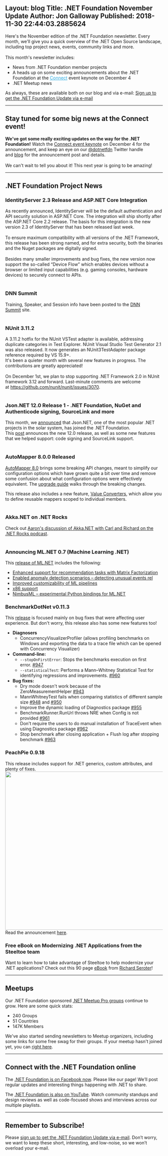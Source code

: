Layout: blog
Title: .NET Foundation November Update
Author: Jon Galloway
Published: 2018-11-30 22:44:03.2885624
---
<div itemprop="articleBody">
<p>Here's the November edition of the .NET Foundation newsletter. Every month, we'll give you a quick overview of the .NET Open Source landscape, including top project news, events, community links and more.<br />
<br />
This month's newsletter includes:</p>

<ul>
<li>News from .NET Foundation member projects</li>
<li style="text-size-adjust:100%">A heads up on some exciting announcements about the .NET Foundation at the <a href="https://www.microsoft.com/en-us/connectevent/?ocid=AID750056_QSG_BNR_287413" style="text-size-adjust:100%; color:#2baadf" target="_blank">Connect</a> event keynote on December 4</li>
<li>.NET Meetup news</li>
</ul>

<p>As always, these are available both on our blog and via e-mail:&nbsp;<a href="http://eepurl.com/dhL_qb">Sign up to get the .NET Foundation Update via e-mail</a></p>

<hr />
<h2>Stay tuned for some big news at the Connect event!</h2>

<p><strong>We've got some really exciting updates on the way for the .NET Foundation!</strong> Watch the&nbsp;<a href="https://www.microsoft.com/en-us/connectevent/?ocid=AID750056_QSG_BNR_287413" target="_blank">Connect event keynote</a>&nbsp;on December 4 for the announcement, and keep an eye on our&nbsp;<a href="https://twitter.com/dotnetfdn" target="_blank">@dotnetfdn</a>&nbsp;Twitter handle and&nbsp;<a href="https://dotnetfoundation.org/blog" target="_blank">blog</a>&nbsp;for the announcement post and details.<br />
<br />
We can't wait to tell you about it! This next year is going to be amazing!</p>

<hr />
<h2>.NET Foundation Project News</h2>

<h3>IdentityServer 2.3 Release and ASP.NET Core Integration&nbsp;</h3>

<p>As recently announced, IdentityServer will be the default authentication and API security solution in ASP.NET Core. The integration will ship shortly after the ASP.NET Core 2.2 release.&nbsp;The basis for this integration is the new version 2.3 of IdentityServer that has been released last week.<br />
<br />
To ensure maximum compatibility with all versions of the .NET Framework, this release has been strong named, and for extra security, both the binaries and the Nuget packages are digitally signed.<br />
<br />
Besides many smaller improvements and bug fixes, the new version now support the so-called “Device Flow” which enables devices without a browser or limited input capabilities (e.g. gaming consoles, hardware devices) to securely connect to APIs.<br />
&nbsp;</p>

<h3>DNN Summit</h3>

<p>Training, Speaker, and Session info have been posted to the&nbsp;<a href="https://www.dnnsummit.org/" target="_blank">DNN Summit</a>&nbsp;site.<br />
&nbsp;</p>

<h3>NUnit 3.11.2</h3>

<p>A 3.11.2 hotfix for the NUnit VSTest adapter is available, addressing duplicate categories in Test Explorer. NUnit Visual Studio Test Generator 2.1 was also released. It now generates an NUnit3TestAdapter package reference required by VS 15.9+.<br />
It's been a quieter month with several new features in progress. The contributions are greatly appreciated!<br />
<br />
On December 1st, we plan to stop supporting .NET Framework 2.0 in NUnit framework 3.12 and forward. Last-minute comments are welcome at&nbsp;<a href="https://github.com/nunit/nunit/issues/3070" target="_blank">https://github.com/nunit/nunit/issues/3070</a>.<br />
&nbsp;</p>

<h3>Json.NET 12.0 Release 1 - .NET Foundation, NuGet and Authenticode signing, SourceLink and more</h3>

<p>This month, we&nbsp;<a href="https://dotnetfoundation.org/blog/2018/11/27/welcome-jsonnet-to-the-net-foundation" target="_blank">announced</a>&nbsp;that Json.NET, one of the most popular .NET projects in the solar system, has joined the .NET Foundation. This&nbsp;<a href="http://james.newtonking.com/archive/2018/11/27/json-net-12-0-release-1-net-foundation-nuget-and-authenticode-signing-sourcelink-and-more" target="_blank">post</a>&nbsp;announces the new 12.0 release, as well as some new features that we helped support: code signing and SourceLink support.<br />
&nbsp;</p>

<h3>AutoMapper 8.0.0 Released</h3>

<p><a href="https://jimmybogard.com/automapper-8-0-0-released/" target="_blank">AutoMapper 8.0</a>&nbsp;brings some breaking API changes, meant to simplify our configuration options which have grown quite a bit over time and remove some confusion about what configuration options were effectively equivalent. The&nbsp;<a href="http://docs.automapper.org/en/stable/8.0-Upgrade-Guide.html" target="_blank">upgrade guide</a>&nbsp;walks through the breaking changes.</p>

<p>This release also includes a new feature,&nbsp;<a href="http://docs.automapper.org/en/stable/Value-converters.html">Value Converters</a>, which allow you to define reusable mappers scoped to individual members.<br />
&nbsp;</p>

<h3>Akka.NET on .NET Rocks</h3>

<p>Check out&nbsp;<a href="https://dotnetrocks.com/?show=1601" target="_blank">Aaron's discussion of Akka.NET with Carl and Richard on the .NET Rocks podcast</a>.<br />
&nbsp;</p>

<h3>Announcing ML.NET 0.7 (Machine Learning .NET)</h3>

<p>This&nbsp;<a href="https://blogs.msdn.microsoft.com/dotnet/2018/11/08/announcing-ml-net-0-7-machine-learning-net/" target="_blank">release of ML.NET</a>&nbsp;includes the following:</p>

<ul>
<li><a href="https://blogs.msdn.microsoft.com/dotnet/2018/11/08/announcing-ml-net-0-7-machine-learning-net/#enhanced-support-for-recommendation-tasks-with-matrix-factorization" rel="nofollow">Enhanced support for recommendation tasks with Matrix Factorization</a></li>
<li><a href="https://blogs.msdn.microsoft.com/dotnet/2018/11/08/announcing-ml-net-0-7-machine-learning-net/#enabled-anomaly-detection-scenarios-and-detecting-unusual-events" rel="nofollow">Enabled anomaly detection scenarios – detecting unusual events rel</a></li>
<li><a href="https://blogs.msdn.microsoft.com/dotnet/2018/11/08/announcing-ml-net-0-7-machine-learning-net/#improved-customizability-of-mlnet-pipelines" rel="nofollow">Improved customizability of ML pipelines</a></li>
<li><a href="https://blogs.msdn.microsoft.com/dotnet/2018/11/08/announcing-ml-net-0-7-machine-learning-net/#x86-support-in-addition-to-x64" rel="nofollow">x86 support</a></li>
<li><a href="https://blogs.msdn.microsoft.com/dotnet/2018/11/08/announcing-ml-net-0-7-machine-learning-net/#nimbusml---experimental-python-bindings-for-mlnet" rel="nofollow">NimbusML – experimental Python bindings for ML.NET</a></li>
</ul>

<h3>BenchmarkDotNet v0.11.3</h3>

<p>This&nbsp;<a href="https://benchmarkdotnet.org/changelog/v0.11.3.html" target="_blank">release</a>&nbsp;is focused mainly on bug fixes that were affecting user experience. But don't worry, this release also has&nbsp;some new features too!</p>

<ul>
<li><strong>Diagnosers</strong>

<ul>
<li>ConcurrencyVisualizerProfiler (allows profiling benchmarks on Windows and exporting the data to a trace file which can be opened with Concurrency Visualizer)</li>
</ul>
</li>
<li><strong>Command-line:</strong>
<ul>
<li><code>--stopOnFirstError</code>: Stops the benchmarks execution on first error.&nbsp;<a href="https://github.com/dotnet/BenchmarkDotNet/pull/947">#947</a></li>
<li><code>--statisticalTest</code>: Performs a Mann–Whitney Statistical Test for identifying regressions and improvements.&nbsp;<a href="https://github.com/dotnet/BenchmarkDotNet/pull/960">#960</a></li>
</ul>
</li>
<li><strong>Bug fixes:</strong>
<ul>
<li>Dry mode doesn't work because of the ZeroMeasurementHelper&nbsp;<a href="https://github.com/dotnet/BenchmarkDotNet/issues/943">#943</a></li>
<li>MannWhitneyTest fails when comparing statistics of different sample size&nbsp;<a href="https://github.com/dotnet/BenchmarkDotNet/issues/948">#948</a>&nbsp;and&nbsp;<a href="https://github.com/dotnet/BenchmarkDotNet/issues/950">#950</a></li>
<li>Improve the dynamic loading of Diagnostics package&nbsp;<a href="https://github.com/dotnet/BenchmarkDotNet/issues/955">#955</a></li>
<li>BenchmarkRunner.RunUrl throws NRE when Config is not provided&nbsp;<a href="https://github.com/dotnet/BenchmarkDotNet/issues/961">#961</a></li>
<li>Don't require the users to do manual installation of TraceEvent when using Diagnostics package&nbsp;<a href="https://github.com/dotnet/BenchmarkDotNet/issues/962">#962</a></li>
<li>Stop benchmark after closing application + Flush log after stopping benchmark&nbsp;<a href="https://github.com/dotnet/BenchmarkDotNet/issues/963">#963</a></li>
</ul>
</li>
</ul>

<h3>PeachPie 0.9.18</h3>
This release includes support for .NET generics, custom attributes, and plenty of fixes.<br />
<a href="https://www.peachpie.io/2018/11/peachpie-attributes-generics.html" target="_blank"><img alt="" data-file-id="3152865" height="504" src="assets/posts/74003b16-78f9-4abd-8d12-ccbc26077669.png" width="845" /></a><br />
Read the announcement&nbsp;<a href="https://www.peachpie.io/2018/11/peachpie-attributes-generics.html" target="_blank">here</a>.

<h3>Free eBook on Modernizing .NET Applications from the Steeltoe team</h3>
Want to learn how to take advantage of Steeltoe to help modernize your .NET applications? Check out this 90 page&nbsp;<a href="https://content.pivotal.io/ebooks/modernizing-net-applications" target="_blank">eBook</a>&nbsp;from&nbsp;<a href="https://twitter.com/rseroter" target="_blank">Richard Seroter</a>!

<hr />
<h2>Meetups</h2>

<p>Our .NET Foundation sponsored&nbsp;<a href="https://www.meetup.com/pro/dotnet" target="_blank">.NET Meetup Pro groups</a>&nbsp;continue to grow.&nbsp;Here are some quick stats:</p>

<ul>
<li>240 Groups</li>
<li>51 Countries</li>
<li>147K Members</li>
</ul>

<p>We've also started sending newsletters to Meetup organizers, including some links for some free swag for their groups. If your meetup hasn't joined yet, you can&nbsp;<a href="https://aka.ms/add-dotnet-meetup">right here</a>.</p>

<hr />
<h2>Connect with the .NET Foundation online</h2>

<p>The&nbsp;<a href="https://www.facebook.com/dotnetfoundation/">.NET Foundation is on Facebook now</a>. Please like our page! We’ll post regular updates and interesting things happening with .NET to share.</p>

<p>The <a href="https://www.youtube.com/NETFoundation">.NET Foundation is also on YouTube</a>. Watch community standups and design reviews as well as code-focused shows and interviews across our multiple playlists.</p>

<hr />
<h2>Remember to Subscribe!</h2>

<p>Please&nbsp;<a href="http://eepurl.com/dhL_qb">sign up&nbsp;to get the .NET Foundation Update via e-mail</a>.&nbsp;Don’t worry, we want to keep these short, interesting, and low-noise, so we won’t overload your e-mail.</p>
</div>
